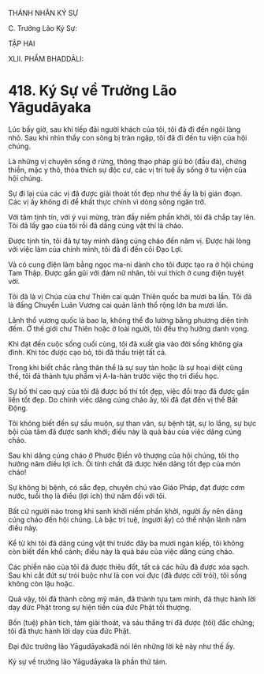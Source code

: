 THÁNH NHÂN KÝ SỰ

C. Trưởng Lão Ký Sự:

TẬP HAI

XLII. PHẨM BHADDĀLI:

# 418. Ký Sự về Trưởng Lão Yāgudāyaka

Lúc bấy giờ, sau khi tiếp đãi người khách của tôi, tôi đã đi đến ngôi làng nhỏ. Sau khi nhìn thấy con sông bị tràn ngập, tôi đã đi đến tu viện của hội chúng.

Là những vị chuyên sống ở rừng, thông thạo pháp giũ bỏ (đầu đà), chứng thiền, mặc y thô, thỏa thích sự độc cư, các vị trí tuệ ấy sống ở tu viện của hội chúng.

Sự đi lại của các vị đã được giải thoát tốt đẹp như thế ấy là bị gián đoạn. Các vị ấy không đi để khất thực chính vì dòng sông ngăn trở.

Với tâm tịnh tín, với ý vui mừng, tràn đầy niềm phấn khởi, tôi đã chắp tay lên. Tôi đã lấy gạo của tôi rồi đã dâng cúng vật thí là cháo.

Được tịnh tín, tôi đã tự tay mình dâng cúng cháo đến năm vị. Được hài lòng với việc làm của chính mình, tôi đã đi đến cõi Đạo Lợi.

Và có cung điện làm bằng ngọc ma-ni dành cho tôi được tạo ra ở hội chúng Tam Thập. Được gần gũi với đám nữ nhân, tôi vui thích ở cung điện tuyệt vời.

Tôi đã là vị Chúa của chư Thiên cai quản Thiên quốc ba mươi ba lần. Tôi đã là đấng Chuyển Luân Vương cai quản lãnh thổ rộng lớn ba mươi lần.

Lãnh thổ vương quốc là bao la, không thể đo lường bằng phương diện tính đếm. Ở thế giới chư Thiên hoặc ở loài người, tôi đều thọ hưởng danh vọng.

Khi đạt đến cuộc sống cuối cùng, tôi đã xuất gia vào đời sống không gia đình. Khi tóc được cạo bỏ, tôi đã thấu triệt tất cả.

Trong khi biết chắc rằng thân thể là sự suy tàn hoặc là sự hoại diệt cũng thế, tôi đã thành tựu phẩm vị A-la-hán trước việc thọ trì điều học.

Sự bố thí cao quý của tôi đã được bố thí tốt đẹp, việc đổi trao đã được gắn liền tốt đẹp. Do chính việc dâng cúng cháo ấy, tôi đã đạt đến vị thế Bất Động.

Tôi không biết đến sự sầu muộn, sự than vãn, sự bệnh tật, sự lo lắng, sự bực bội của tâm đã được sanh khởi; điều này là quả báu của việc dâng cúng cháo.

Sau khi dâng cúng cháo ở Phước Điền vô thượng của hội chúng, tôi thọ hưởng năm điều lợi ích. Ôi tính chất đã được hiến dâng tốt đẹp của món cháo!

Sự không bị bệnh, có sắc đẹp, chuyên chú vào Giáo Pháp, đạt được cơm nước, tuổi thọ là điều (lợi ích) thứ năm đối với tôi.

Bất cứ người nào trong khi sanh khởi niềm phấn khởi, người ấy nên dâng cúng cháo đến hội chúng. Là bậc trí tuệ, (người ấy) có thể nhận lãnh năm điều này.

Kể từ khi tôi đã dâng cúng vật thí trước đây ba mươi ngàn kiếp, tôi không còn biết đến khổ cảnh; điều này là quả báu của việc dâng cúng cháo.

Các phiền não của tôi đã được thiêu đốt, tất cả các hữu đã được xóa sạch. Sau khi cắt đứt sự trói buộc như là con voi đực (đã được cởi trói), tôi sống không còn lậu hoặc.

Quả vậy, tôi đã thành công mỹ mãn, đã thành tựu tam minh, đã thực hành lời dạy đức Phật trong sự hiện tiền của đức Phật tối thượng.

Bốn (tuệ) phân tích, tám giải thoát, và sáu thắng trí đã được (tôi) đắc chứng; tôi đã thực hành lời dạy của đức Phật.

Đại đức trưởng lão Yāgudāyakađã nói lên những lời kệ này như thế ấy.

Ký sự về trưởng lão Yāgudāyaka là phần thứ tám.
